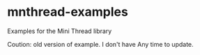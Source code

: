 # mnthread-examples
Examples for the Mini Thread library 


Coution: old version of example. I don't have
Any time to update. 
